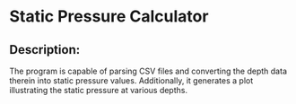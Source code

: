 # Static Pressure Calculator
## Description:
The program is capable of parsing CSV files and converting the depth data therein into static pressure values. Additionally, it generates a plot illustrating the static pressure at various depths.
